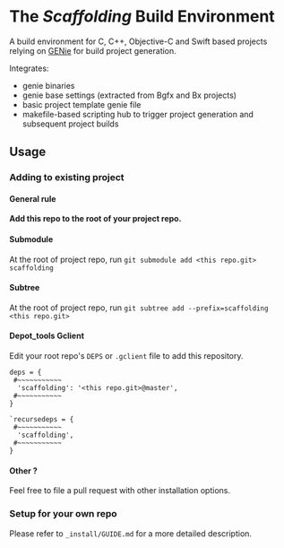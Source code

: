 # The _Scaffolding_ Build Environment

A build environment for C, C++, Objective-C and Swift based projects
relying on [GENie](https://github.com/bkaradzic/GENie)
for build project generation.

Integrates:
- genie binaries
- genie base settings (extracted from Bgfx and Bx projects)
- basic project template genie file
- makefile-based scripting hub to trigger project generation and subsequent project builds

## Usage

### Adding to existing project

#### General rule

**Add this repo to the root of your project repo.**

#### Submodule

At the root of project repo, run
`git submodule add <this repo.git> scaffolding`

#### Subtree

At the root of project repo, run
`git subtree add --prefix=scaffolding <this repo.git>`

#### Depot_tools Gclient

Edit your root repo's `DEPS` or `.gclient` file to add this repository.

```
deps = {
 #~~~~~~~~~~~
  'scaffolding': '<this repo.git>@master',
 #~~~~~~~~~~~
}

`recursedeps = {
 #~~~~~~~~~~~
  'scaffolding',
 #~~~~~~~~~~~
}
```

#### Other ?

Feel free to file a pull request with other installation options.

### Setup for your own repo

Please refer to `_install/GUIDE.md` for a more detailed description.

